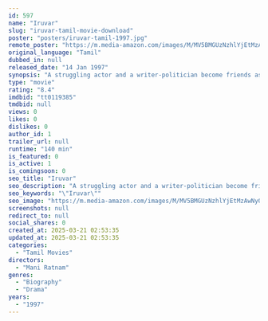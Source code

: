 ```yaml
---
id: 597
name: "Iruvar"
slug: "iruvar-tamil-movie-download"
poster: "posters/iruvar-tamil-1997.jpg"
remote_poster: "https://m.media-amazon.com/images/M/MV5BMGUzNzhlYjEtMzAwNy00NjRmLTk2NjQtYjg0NjVhODU0MjIxXkEyXkFqcGc@._V1_SX300.jpg"
original_language: "Tamil"
dubbed_in: null
released_date: "14 Jan 1997"
synopsis: "A struggling actor and a writer-politician become friends as young men and rise to great heights in cinema and politics respectively. But when both become contenders for the top political post in the state, a rift develops between..."
type: "movie"
rating: "8.4"
imdbid: "tt0119385"
tmdbid: null
views: 0
likes: 0
dislikes: 0
author_id: 1
trailer_url: null
runtime: "140 min"
is_featured: 0
is_active: 1
is_comingsoon: 0
seo_title: "Iruvar"
seo_description: "A struggling actor and a writer-politician become friends as young men and rise to great heights in cinema and politics respectively. But when both become contenders for the top political post in the state, a rift develops between..."
seo_keywords: "\"Iruvar\""
seo_image: "https://m.media-amazon.com/images/M/MV5BMGUzNzhlYjEtMzAwNy00NjRmLTk2NjQtYjg0NjVhODU0MjIxXkEyXkFqcGc@._V1_SX300.jpg"
screenshots: null
redirect_to: null
social_shares: 0
created_at: 2025-03-21 02:53:35
updated_at: 2025-03-21 02:53:35
categories:
  - "Tamil Movies"
directors:
  - "Mani Ratnam"
genres:
  - "Biography"
  - "Drama"
years:
  - "1997"
---
```

